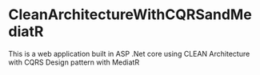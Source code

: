 # CleanArchitectureWithCQRSandMediatR
This is a web application built in ASP .Net core using CLEAN Architecture with CQRS Design pattern with MediatR
